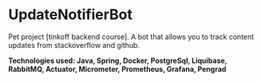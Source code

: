 # UpdateNotifierBot
Pet project [tinkoff backend course]. 
A bot that allows you to track content updates from stackoverflow and github.


**Technologies used: Java, Spring, Docker, PostgreSql, Liquibase, RabbitMQ, Actuator, Micrometer, Prometheus, Grafana, Pengrad**

